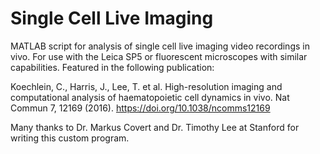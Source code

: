 # Single Cell Live Imaging
MATLAB script for analysis of single cell live imaging video recordings in vivo. For use with the Leica SP5 or fluorescent microscopes with similar capabilities.
Featured in the following publication:

Koechlein, C., Harris, J., Lee, T. et al. High-resolution imaging and computational analysis of haematopoietic cell dynamics in vivo. Nat Commun 7, 12169 (2016). https://doi.org/10.1038/ncomms12169

Many thanks to Dr. Markus Covert and Dr. Timothy Lee at Stanford for writing this custom program.
